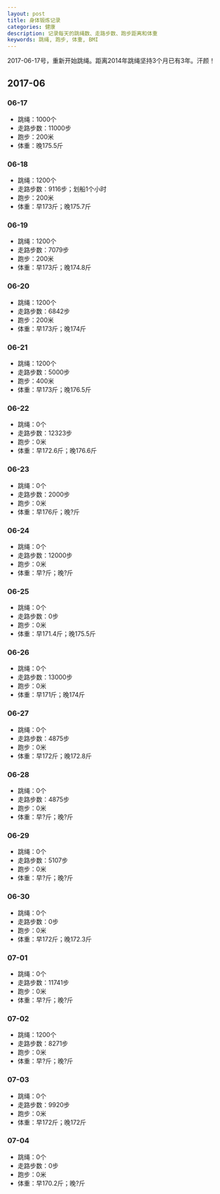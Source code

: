 ```yaml
---
layout: post
title: 身体锻炼记录
categories: 健康
description: 记录每天的跳绳数、走路步数、跑步距离和体重
keywords: 跳绳, 跑步, 体重, BMI
---
```


2017-06-17号，重新开始跳绳。距离2014年跳绳坚持3个月已有3年。汗颜！
## 2017-06

### 06-17

* 跳绳：1000个
* 走路步数：11000步
* 跑步：200米
* 体重：晚175.5斤

### 06-18

* 跳绳：1200个
* 走路步数：9116步；划船1个小时
* 跑步：200米
* 体重：早173斤；晚175.7斤
  
### 06-19  

* 跳绳：1200个
* 走路步数：7079步
* 跑步：200米
* 体重：早173斤；晚174.8斤

### 06-20  

* 跳绳：1200个
* 走路步数：6842步
* 跑步：200米
* 体重：早173斤；晚174斤

### 06-21  

* 跳绳：1200个
* 走路步数：5000步
* 跑步：400米
* 体重：早173斤；晚176.5斤

### 06-22  

* 跳绳：0个
* 走路步数：12323步
* 跑步：0米
* 体重：早172.6斤；晚176.6斤

### 06-23  

* 跳绳：0个
* 走路步数：2000步
* 跑步：0米
* 体重：早176斤；晚?斤

### 06-24  

* 跳绳：0个
* 走路步数：12000步
* 跑步：0米
* 体重：早?斤；晚?斤

### 06-25  

* 跳绳：0个
* 走路步数：0步
* 跑步：0米
* 体重：早171.4斤；晚175.5斤

### 06-26  

* 跳绳：0个
* 走路步数：13000步
* 跑步：0米
* 体重：早171斤；晚174斤

### 06-27  

* 跳绳：0个
* 走路步数：4875步
* 跑步：0米
* 体重：早172斤；晚172.8斤

### 06-28  

* 跳绳：0个
* 走路步数：4875步
* 跑步：0米
* 体重：早?斤；晚?斤

### 06-29  

* 跳绳：0个
* 走路步数：5107步
* 跑步：0米
* 体重：早?斤；晚?斤

### 06-30  

* 跳绳：0个
* 走路步数：0步
* 跑步：0米
* 体重：早172斤；晚172.3斤

### 07-01  

* 跳绳：0个
* 走路步数：11741步
* 跑步：0米
* 体重：早?斤；晚?斤

### 07-02  

* 跳绳：1200个
* 走路步数：8271步
* 跑步：0米
* 体重：早?斤；晚?斤

### 07-03  

* 跳绳：0个
* 走路步数：9920步
* 跑步：0米
* 体重：早172斤；晚172斤

### 07-04  

* 跳绳：0个
* 走路步数：0步
* 跑步：0米
* 体重：早170.2斤；晚?斤

